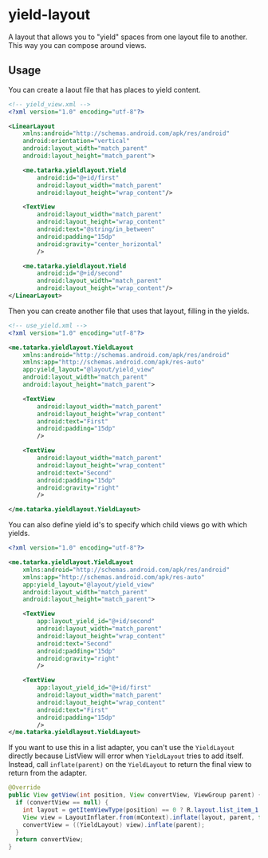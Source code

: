 yield-layout
============

A layout that allows you to "yield" spaces from one layout file to another. This way you can compose around views.

## Usage

You can create a laout file that has places to yield content.

```xml
<!-- yield_view.xml -->
<?xml version="1.0" encoding="utf-8"?>

<LinearLayout
    xmlns:android="http://schemas.android.com/apk/res/android"
    android:orientation="vertical"
    android:layout_width="match_parent"
    android:layout_height="match_parent">

    <me.tatarka.yieldlayout.Yield
        android:id="@+id/first"
        android:layout_width="match_parent"
        android:layout_height="wrap_content"/>

    <TextView
        android:layout_width="match_parent"
        android:layout_height="wrap_content"
        android:text="@string/in_between"
        android:padding="15dp"
        android:gravity="center_horizontal"
        />

    <me.tatarka.yieldlayout.Yield
        android:id="@+id/second"
        android:layout_width="match_parent"
        android:layout_height="wrap_content"/>
</LinearLayout>
```

Then you can create another file that uses that layout, filling in the yields.

```xml
<!-- use_yield.xml -->
<?xml version="1.0" encoding="utf-8"?>

<me.tatarka.yieldlayout.YieldLayout
    xmlns:android="http://schemas.android.com/apk/res/android"
    xmlns:app="http://schemas.android.com/apk/res-auto"
    app:yield_layout="@layout/yield_view"
    android:layout_width="match_parent"
    android:layout_height="match_parent">

    <TextView
        android:layout_width="match_parent"
        android:layout_height="wrap_content"
        android:text="First"
        android:padding="15dp"
        />

    <TextView
        android:layout_width="match_parent"
        android:layout_height="wrap_content"
        android:text="Second"
        android:padding="15dp"
        android:gravity="right"
        />

</me.tatarka.yieldlayout.YieldLayout>
```

You can also define yield id's to specify which child views go with which yields.

```xml
<?xml version="1.0" encoding="utf-8"?>

<me.tatarka.yieldlayout.YieldLayout
    xmlns:android="http://schemas.android.com/apk/res/android"
    xmlns:app="http://schemas.android.com/apk/res-auto"
    app:yield_layout="@layout/yield_view"
    android:layout_width="match_parent"
    android:layout_height="match_parent">

    <TextView
        app:layout_yield_id="@+id/second"
        android:layout_width="match_parent"
        android:layout_height="wrap_content"
        android:text="Second"
        android:padding="15dp"
        android:gravity="right"
        />

    <TextView
        app:layout_yield_id="@+id/first"
        android:layout_width="match_parent"
        android:layout_height="wrap_content"
        android:text="First"
        android:padding="15dp"
        />
</me.tatarka.yieldlayout.YieldLayout>
```

If you want to use this in a list adapter, you can't use the `YieldLayout` directly because ListView will error when `YieldLayout` tries to add itself. Instead, call `inflate(parent)` on the `YieldLayout` to return the final view to return from the adapter.

```java
@Override
public View getView(int position, View convertView, ViewGroup parent) {
  if (convertView == null) {
    int layout = getItemViewType(position) == 0 ? R.layout.list_item_1 : R.layout.list_item_2;
    View view = LayoutInflater.from(mContext).inflate(layout, parent, false);
    convertView = ((YieldLayout) view).inflate(parent);
  }
  return convertView;
}
```
